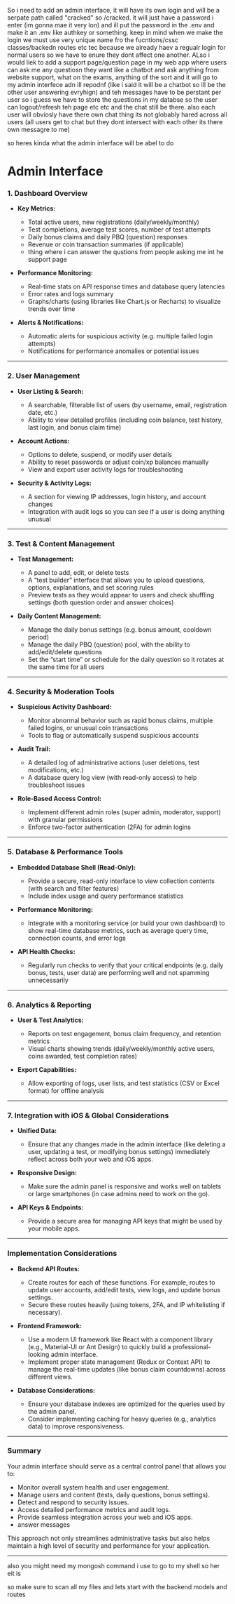 So i need to add an admin interface, it will have its own login and will be a serpate path called "cracked" so /cracked. it will just have a password i enter (im gonna mae it very lon) and ill put the password in the .env and make it an .env like authkey or something. keep in mind when we make the login we must use very unique name fro the fucntions/cssc classes/backedn routes etc tec because we already haev a regualr login for normal users so we have to enure they dont affect one another. ALso i would liek to add a support page/question page in my web app where users can ask me any questiosn they want like a chatbot and ask anything from website support, what on the exams, anything of the sort and it will go to my admin interfece adn ill repodnf (like i said it will be a chatbot so ill be the other user answering evryhign) and teh messages have to be perstant per user so i guess we have to store the questions in my databse so the user can logout/refresh teh page etc etc and the chat still be there. also each user will obviosly have there own chat thing its not globably hared across all users (all users get to chat but they dont intersect with each other its there own messagre to me)

so heres kinda what the admin interface will be abel to do


# Admin Interface

### 1. **Dashboard Overview**

- **Key Metrics:**  
  - Total active users, new registrations (daily/weekly/monthly)
  - Test completions, average test scores, number of test attempts
  - Daily bonus claims and daily PBQ (question) responses  
  - Revenue or coin transaction summaries (if applicable)
  - thing where i can answer the qustions from people asking me int he support page

- **Performance Monitoring:**  
  - Real-time stats on API response times and database query latencies  
  - Error rates and logs summary  
  - Graphs/charts (using libraries like Chart.js or Recharts) to visualize trends over time

- **Alerts & Notifications:**  
  - Automatic alerts for suspicious activity (e.g. multiple failed login attempts)
  - Notifications for performance anomalies or potential issues

---

### 2. **User Management**

- **User Listing & Search:**  
  - A searchable, filterable list of users (by username, email, registration date, etc.)
  - Ability to view detailed profiles (including coin balance, test history, last login, and bonus claim time)

- **Account Actions:**  
  - Options to delete, suspend, or modify user details
  - Ability to reset passwords or adjust coin/xp balances manually
  - View and export user activity logs for troubleshooting

- **Security & Activity Logs:**  
  - A section for viewing IP addresses, login history, and account changes
  - Integration with audit logs so you can see if a user is doing anything unusual

---

### 3. **Test & Content Management**

- **Test Management:**  
  - A panel to add, edit, or delete tests  
  - A “test builder” interface that allows you to upload questions, options, explanations, and set scoring rules  
  - Preview tests as they would appear to users and check shuffling settings (both question order and answer choices)

- **Daily Content Management:**  
  - Manage the daily bonus settings (e.g. bonus amount, cooldown period)  
  - Manage the daily PBQ (question) pool, with the ability to add/edit/delete questions  
  - Set the “start time” or schedule for the daily question so it rotates at the same time for all users

---

### 4. **Security & Moderation Tools**

- **Suspicious Activity Dashboard:**  
  - Monitor abnormal behavior such as rapid bonus claims, multiple failed logins, or unusual coin transactions
  - Tools to flag or automatically suspend suspicious accounts

- **Audit Trail:**  
  - A detailed log of administrative actions (user deletions, test modifications, etc.)  
  - A database query log view (with read-only access) to help troubleshoot issues

- **Role-Based Access Control:**  
  - Implement different admin roles (super admin, moderator, support) with granular permissions
  - Enforce two-factor authentication (2FA) for admin logins

---

### 5. **Database & Performance Tools**

- **Embedded Database Shell (Read-Only):**  
  - Provide a secure, read-only interface to view collection contents (with search and filter features)  
  - Include index usage and query performance statistics

- **Performance Monitoring:**  
  - Integrate with a monitoring service (or build your own dashboard) to show real-time database metrics, such as average query time, connection counts, and error logs

- **API Health Checks:**  
  - Regularly run checks to verify that your critical endpoints (e.g. daily bonus, tests, user data) are performing well and not spamming unnecessarily

---

### 6. **Analytics & Reporting**

- **User & Test Analytics:**  
  - Reports on test engagement, bonus claim frequency, and retention metrics  
  - Visual charts showing trends (daily/weekly/monthly active users, coins awarded, test completion rates)

- **Export Capabilities:**  
  - Allow exporting of logs, user lists, and test statistics (CSV or Excel format) for offline analysis

---

### 7. **Integration with iOS & Global Considerations**

- **Unified Data:**  
  - Ensure that any changes made in the admin interface (like deleting a user, updating a test, or modifying bonus settings) immediately reflect across both your web and iOS apps.

- **Responsive Design:**  
  - Make sure the admin panel is responsive and works well on tablets or large smartphones (in case admins need to work on the go).

- **API Keys & Endpoints:**  
  - Provide a secure area for managing API keys that might be used by your mobile apps.

---

### Implementation Considerations

- **Backend API Routes:**  
  - Create routes for each of these functions. For example, routes to update user accounts, add/edit tests, view logs, and update bonus settings.
  - Secure these routes heavily (using tokens, 2FA, and IP whitelisting if necessary).

- **Frontend Framework:**  
  - Use a modern UI framework like React with a component library (e.g., Material-UI or Ant Design) to quickly build a professional-looking admin interface.
  - Implement proper state management (Redux or Context API) to manage the real-time updates (like bonus claim countdowns) across different views.

- **Database Considerations:**  
  - Ensure your database indexes are optimized for the queries used by the admin panel.
  - Consider implementing caching for heavy queries (e.g., analytics data) to improve responsiveness.

---

### Summary

Your admin interface should serve as a central control panel that allows you to:
- Monitor overall system health and user engagement.
- Manage users and content (tests, daily questions, bonus settings).
- Detect and respond to security issues.
- Access detailed performance metrics and audit logs.
- Provide seamless integration across your web and iOS apps.
- answer messages

This approach not only streamlines administrative tasks but also helps maintain a high level of security and performance for your application.

---

also you might need my mongosh command i use to go to my shell so her eit is 



so make sure to scan all my files and lets start with the backend models and routes


